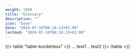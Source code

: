 ```yaml
---
weight: 1000
title: "Glossary"
description: ""
icon: "Save"
date: "2024-07-16T08:16:13+01:00"
lastmod: "2024-07-16T08:16:13+01:00"
---
```

{{< table "table-borderless" >}}
...
test1
..
test2
{{< /table >}}
